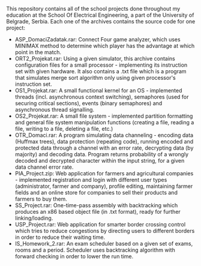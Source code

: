 This repository contains all of the school projects done throughout my education at the School Of Electrical Engineering, a part of the University of Belgrade, Serbia.
Each one of the archives contains the source code for one project:
  - ASP_DomaciZadatak.rar: Connect Four game analyzer, which uses MINIMAX method to determine which player has the advantage at which point in the match.
  - ORT2_Projekat.rar: Using a given simulator, this archive contains configuration files for a small processor - implementing its instruction set with given hardware. It also         contains a .txt file which is a program that simulates merge sort algorithm only using given processor's instruction set.
  - OS1_Projekat.rar: A small functional kernel for an OS - implemented threads (incl. asynchronous context switching), semaphores (used for securing critical sections), events       (binary semaphores) and asynchronous thread signalling.
  - OS2_Projekat.rar: A small file system - implemented partition formatting and general file system manipulation functions (creating a file, reading a file, writing to a file,       deleting a file, etc.)
  - OTR_Domaci.rar: A program simulating data channeling - encoding data (Huffmax trees), data protection (repeating code), running encoded and protected data through a channel       with an error rate, decrypting data (by majority) and decoding data. Program returns probability of a wrongly decoded and decrypted character within the input string, for a       given data channel error rate.
  - PIA_Project.zip: Web application for farmers and agricultural companies - implemented registration and login with different user types (administrator, farmer and company),         profile editing, maintaining farmer fields and an online store for companies to sell their products and farmers to buy them.
  - SS_Project.rar: One-time-pass assembly with backtracking which produces an x86 based object file (in .txt format), ready for further linking/loading.
  - USP_Project.rar: Web application for smarter border crossing control which tries to reduce congestions by directing users to different borders in order to reduce their waiting     time.
  - IS_Homework_2.rar: An exam scheduler based on a given set of exams, rooms and a period. Scheduler uses backtracking algorithm with forward checking in order to lower the run       time.
